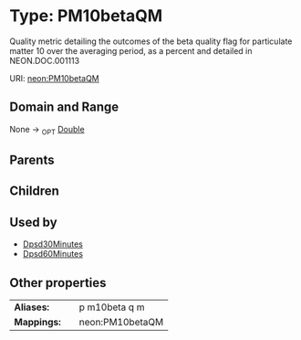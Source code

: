 
# Type: PM10betaQM


Quality metric detailing the outcomes of the beta quality flag for particulate matter 10 over the averaging period, as a percent and detailed in NEON.DOC.001113

URI: [neon:PM10betaQM](https://data.neonscience.org/PM10betaQM)


## Domain and Range

None ->  <sub>OPT</sub> [Double](types/Double.md)

## Parents


## Children


## Used by

 * [Dpsd30Minutes](Dpsd30Minutes.md)
 * [Dpsd60Minutes](Dpsd60Minutes.md)

## Other properties

|  |  |  |
| --- | --- | --- |
| **Aliases:** | | p m10beta q m |
| **Mappings:** | | neon:PM10betaQM |

